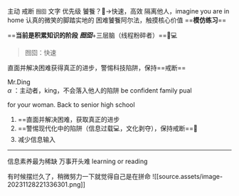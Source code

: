 主动 戒断 `囫囵` 文字 优先级
饕餮？🐺->快速，高效
隔离他人，imagine you are in home
认真的微笑的脚踏实地的 困难饕餮阿尔法，触摸核心价值
==**模仿练习**==

==**当前是积累知识的阶段** ***囫囵***+三层脑（线程粉碎者）==🧠💻
>囫囵：快速

直面并解决困难获得真正的进步，警惕科技陷阱，保持==戒断==

Mr.Ding  
$\alpha$ ：主动者，king，不会落入他人的陷阱
be confident family pual

for your woman. Back to senior high school
1. ==直面并解决困难，获取真正的进步
2. ==警惕现代化中的陷阱（信息过载💻，文化剥夺），保持戒断==👮
3. 减少信息输入
**********
信息素养最为稀缺
万事开头难
learning or reading

有时候摆烂久了，稍微努力一下就觉得自己是在拼命
![[source.assets/image-20231128221336301.png]]



